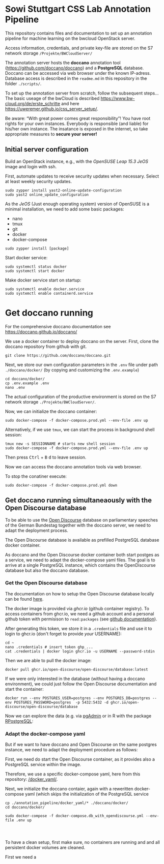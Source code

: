 # Sowi Stuttgart CSS Lab Annotation Pipeline 

This repository contains files and documentation to set up an annotation pipeline for machine learning on the bwcloud OpenStack server.

Access information, credentials, and private key-file are stored on the S7 network storage `/Projekte/BWCloudServer/`

The annotation server hosts the **doccano** annotation tool (https://github.com/doccano/doccano) and a **PostgreSQL** database. 
Doccano can be accessed via web browser under the known IP-adress. Database access is described in the `readme.md` in this repository in the folder `./scripts/`.

To set up the annotation server from scratch, follow the subsequent steps...
The basic useage of the bwCloud is described https://www.bw-cloud.org/de/erste_schritte and here https://uweremer.github.io/css_server_setup/. 

Be aware: “With great power comes great responsibility”! You have root rights for your own instances. Everybody is responsible (and liable) for his/her own instance. The insatance is exposed in the internet, so take appropriate measures to **secure your server!**


## Initial server configuration

Build an OpenStack instance, e.g., with the *OpenSUSE Leap 15.3 JeOS* image and login with ssh.

First, automate updates to receive security updates when necessary. Select at least weekly security updates.

```
sudo zypper install yast2-online-update-configuration
sudo yast2 online_update_configuration
```

As the *JeOS* (Just enough operating system) version of OpenSUSE is a minimal installation, we need to add some basic packages:

- nano
- tmux
- git 
- docker
- docker-compose

```
sudo zypper install [package]
```
Start docker service:
```
sudo systemctl status docker
sudo systemctl start docker
```

Make docker service start on startup:

```
sudo systemctl enable docker.service
sudo systemctl enable containerd.service
```


# Get doccano running

For the comprehensive doccano documentation see https://doccano.github.io/doccano/

We use a docker container to deploy doccano on the server. First, clone the doccano repository from github with git. 

```
git clone https://github.com/doccano/doccano.git
```

Next, we store our own configuration parameters in the `.env` file under path `./doccano/docker/` (by copying and customizing the `.env.example`)

```
cd doccano/docker/
cp .env.example .env
nano .env
```

The actual configuration of the productive environment is stored on the S7 network storage `./Projekte/BWCloudServer/`.

Now, we can initialize the doccano container:

```
sudo docker-compose -f docker-compose.prod.yml --env-file .env up
```

Alternatively, if we use `tmux`, we can start the process in background shell session:

```
tmux new -s SESSIONNAME # starts new shell session
sudo docker-compose -f docker-compose.prod.yml --env-file .env up
```
Then press <kbd>Ctrl</kbd> + <kbd>B</kbd> <kbd>d</kbd> to leave session.

Now we can access the doccano annotation tools via web browser.

To stop the conatiner execute:
```
sudo docker-compose -f docker-compose.prod.yml down 
```

## Get doccano running simultaneaously with the Open Discourse database

To be able to use the [Open Discourse](https://opendiscourse.de/) database on parliamentary speeches of the German Bundestag together with the doccano server, we need to adapt the deployment process.

The Open Discourse database is available as prefilled PostgreSQL database docker container.

As doccano and the Open Discourse docker container both start postges as a service, we need to adapt the docker-compose yaml files. The goal is to arrive at a single PostgreSQL instance, which contains the OpenDiscourse database but also the doccano database.  

### Get the Open Discourse database

The documentation on how to setup the Open Discourse database locally can be found [here](https://open-discourse.github.io/open-discourse-documentation/1.1.0/run-the-database-locally.html).

The docker image is provided via *ghcr.io* (github container registry). To access containers from ghcr.io, we need a github account and a personal github token with permisison to `read:packages` (see [github documentation](https://docs.github.com/en/packages/working-with-a-github-packages-registry/working-with-the-container-registry)).

After generating this token, we store it in a `.credentials` file and use it to login to ghcr.io (don't forget to provide *your* USERNAME):

```
cd ~
nano .credentials # insert token ghp_... 
cat .credentials | docker login ghcr.io -u USERNAME --password-stdin
```

Then we are able to pull the docker image:

```
docker pull ghcr.io/open-discourse/open-discourse/database:latest
```

If we were only interested in the database (without having a doccano environment), we could just follow the Open Discourse documentation and start the container: 

```
docker run --env POSTGRES_USER=postgres --env POSTGRES_DB=postgres --env POSTGRES_PASSWORD=postgres  -p 5432:5432 -d ghcr.io/open-discourse/open-discourse/database
```

Now we can explore the data (e.g. via [pgAdmin](https://www.pgadmin.org/) or in R with the package [RPostgreSQL](https://cran.r-project.org/web/packages/RPostgreSQL/index.html):


### Adapt the docker-compose yaml

But if we want to have doccano and Open Discourse on the same postgres instance, we need to adapt the deployment procedure as follows:

First, we need do start the Open Discourse container, as it provides also a PostgreSQL service within the image.

Therefore, we use a specific docker-compose yaml, here from this repository: [/docker_yaml/](docker_yaml/docker-compose.db_with_opendiscourse.yml).

Next, we initialize the doccano contaier, again with a reweritten docker-compose yaml (which skips the initialization of the PostgreSQL service


```
cp ./annotation_pipeline/docker_yaml/* ./doccano/docker/
cd doccano/docker/

sudo docker-compose -f docker-compose.db_with_opendiscourse.yml --env-file .env up


 
```
To have a clean setup, first make sure, no containers are running and and all persistent docker volumes are cleaned.



First we need a 

```

```
